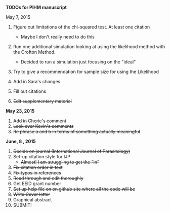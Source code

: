 **TODOs for PIHM manuscript**

May 7, 2015

1. Figure out limitations of the chi-squared test.  At least one citation
    - Maybe I don't really need to do this
2. Run one additional simulation looking at using the likelihood method with the Crofton Method.
    - Decided to run a simulation just focusing on the "ideal"
3. Try to give a recommendation for sample size for using the Likelihood
     
4. Add in Sara's changes
5. Fill out citations
6. <s>Edit supplementary material</s>

**May 23, 2015**

1. <s>Add in Cherie's comment</s>
2. <s>Look over Kevin's comments</s>
3. <s>Re phrase a and b in terms of something actually meaningful</s>

**June, 8 , 2015**

1. <s>Decide on journal (International Journal of Parasitology)</s>
2. Set-up citation style for IJP
    - <s>Almost! I am struggling to get the "In"</s>
3. <s>Fix citation order in text</s>
4. <s>Fix typos in references</s>
5. <s>Read through and edit thoroughly</s>
6. Get EEID grant number
7. <s>Set up help file on on github site where all the code will be</s>
8. <s>Write Cover letter</s>
9. Graphical abstract
8. SUBMIT!
